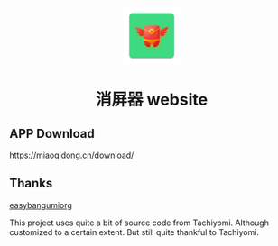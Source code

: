 <div>
	<p align="center">
		<img src="./src/.vuepress/public/icons/logo.ico" height="100px">
	</p>
	<h1 align="center">消屏器 website</h1>
</div>

## APP Download

<https://miaoqidong.cn/download/>


## Thanks

[easybangumiorg](https://github.com/easybangumiorg)

This project uses quite a bit of source code from Tachiyomi. Although customized to a certain extent. But still quite thankful to Tachiyomi.
